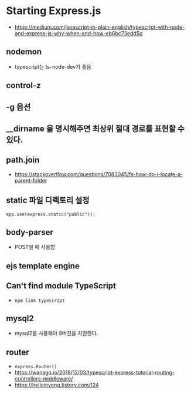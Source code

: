 # Starting Express.js
* https://medium.com/javascript-in-plain-english/typescript-with-node-and-express-js-why-when-and-how-eb6bc73edd5d

## nodemon

- typescript는 ts-node-dev가 좋음

## control-z

## -g 옵션

## \_\_dirname 을 명시해주면 최상위 절대 경로를 표현할 수 있다.

## path.join

- https://stackoverflow.com/questions/7083045/fs-how-do-i-locate-a-parent-folder

## static 파일 디렉토리 설정

`app.use(express.static("public"));`

## body-parser

- POST일 때 사용함

## ejs template engine

## Can't find module TypeScript
* ```npm link typescript```

## mysql2
* mysql2를 사용해야 8버전을 지원한다.

## router
* ```express.Router()```
* https://wanago.io/2018/12/03/typescript-express-tutorial-routing-controllers-middleware/
* https://helloinyong.tistory.com/124